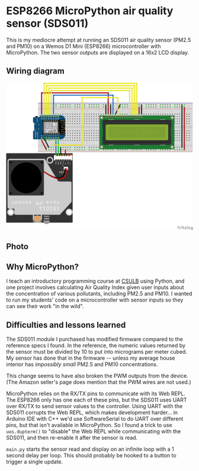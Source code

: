# ESP8266 MicroPython air quality sensor (SDS011)

This is my mediocre attempt at running an SDS011 air quality sensor (PM2.5 and PM10) on a Wemos D1 Mini (ESP8266) microcontroller with MicroPython. The two sensor outputs are displayed on a 16x2 LCD display.

## Wiring diagram

![](https://raw.githubusercontent.com/nealterrell/micropython-sds011/master/air-sensor_bb.png)

## Photo



## Why MicroPython?

I teach an introductory programming course at [CSULB](https://www.csulb.edu) using Python, and one project involves calculating Air Quality Index given user inputs about the concentration of various pollutants, including PM2.5 and PM10. I wanted to run my students' code on a microcontroller with sensor inputs so they can see their work "in the wild".

## Difficulties and lessons learned

The SDS011 module I purchased has modified firmware compared to the reference specs I found. In the reference, the numeric values returned by the sensor must be divided by 10 to put into micrograms per meter cubed. My sensor has done that in the firmware -- unless my average house interior has *impossibly small* PM2.5 and PM10 concentrations.

This change seems to have also broken the PWM outputs from the device. (The Amazon seller's page does mention that the PWM wires are not used.) 

 MicroPython relies on the RX/TX pins to communicate with its Web REPL. The ESP8266 only has one each of these pins, but the SDS011 uses UART over RX/TX to send sensor values to the controller. Using UART with the SDS011 corrupts the Web REPL, which makes development harder... in Arduino IDE with C++ we'd use SoftwareSerial to do UART over different pins, but that isn't available in MicroPython. So I found a trick to use `uos.dupterm()` to "disable" the Web REPL while communicating with the SDS011, and then re-enable it after the sensor is read.

 `main.py` starts the sensor read and display on an infinite loop with a 1 second delay per loop. This should probably be hooked to a button to trigger a single update.
